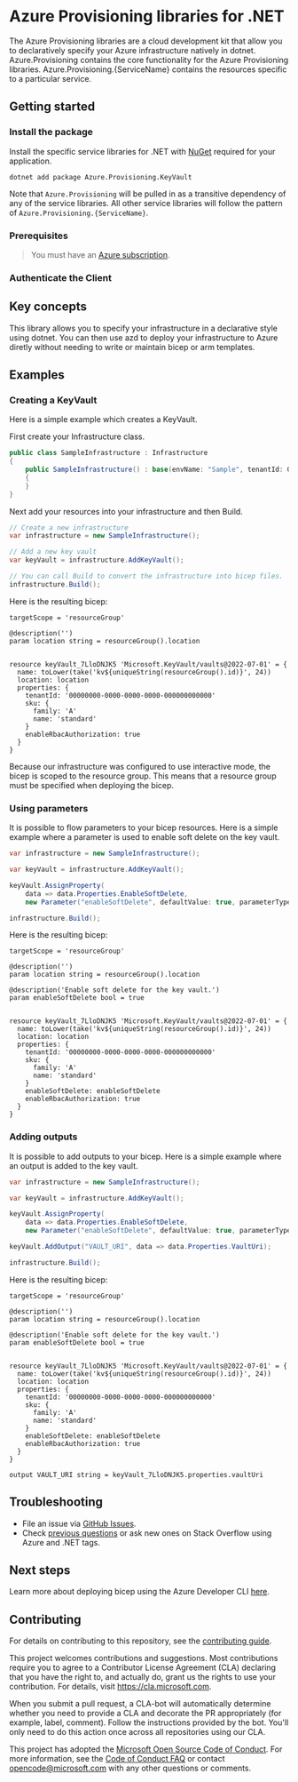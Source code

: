 # Azure Provisioning libraries for .NET

The Azure Provisioning libraries are a cloud development kit that allow you to declaratively specify your Azure infrastructure natively in dotnet.
Azure.Provisioning contains the core functionality for the Azure Provisioning libraries. Azure.Provisioning.{ServiceName} contains the resources specific to a particular service.

## Getting started

### Install the package

Install the specific service libraries for .NET with [NuGet](https://www.nuget.org/) required for your application.

```dotnetcli
dotnet add package Azure.Provisioning.KeyVault
```

Note that `Azure.Provisioning` will be pulled in as a transitive dependency
of any of the service libraries. All other service libraries will follow the
pattern of `Azure.Provisioning.{ServiceName}`.

### Prerequisites

> You must have an [Azure subscription](https://azure.microsoft.com/free/dotnet/).

### Authenticate the Client

## Key concepts

This library allows you to specify your infrastructure in a declarative style using dotnet.  You can then use azd to deploy your infrastructure to Azure diretly without needing to write or maintain bicep or arm templates.

## Examples

### Creating a KeyVault

Here is a simple example which creates a KeyVault.

First create your Infrastructure class.

```C# Snippet:SampleInfrastructure
public class SampleInfrastructure : Infrastructure
{
    public SampleInfrastructure() : base(envName: "Sample", tenantId: Guid.Empty, subscriptionId: Guid.Empty, configuration: new Configuration { UseInteractiveMode = true })
    {
    }
}
```

Next add your resources into your infrastructure and then Build.

```C# Snippet:KeyVaultOnly
// Create a new infrastructure
var infrastructure = new SampleInfrastructure();

// Add a new key vault
var keyVault = infrastructure.AddKeyVault();

// You can call Build to convert the infrastructure into bicep files.
infrastructure.Build();
```

Here is the resulting bicep:

```bicep
targetScope = 'resourceGroup'

@description('')
param location string = resourceGroup().location


resource keyVault_7LloDNJK5 'Microsoft.KeyVault/vaults@2022-07-01' = {
  name: toLower(take('kv${uniqueString(resourceGroup().id)}', 24))
  location: location
  properties: {
    tenantId: '00000000-0000-0000-0000-000000000000'
    sku: {
      family: 'A'
      name: 'standard'
    }
    enableRbacAuthorization: true
  }
}
```

Because our infrastructure was configured to use interactive mode, the bicep
is scoped to the resource group. This means that a resource group must be
specified when deploying the bicep.

### Using parameters

It is possible to flow parameters to your bicep resources. Here is a simple
example where a parameter is used to enable soft delete on the key vault.

```C# Snippet:KeyVaultOnlyWithParameter
var infrastructure = new SampleInfrastructure();

var keyVault = infrastructure.AddKeyVault();

keyVault.AssignProperty(
    data => data.Properties.EnableSoftDelete,
    new Parameter("enableSoftDelete", defaultValue: true, parameterType: BicepType.Bool, description: "Enable soft delete for the key vault."));

infrastructure.Build();
```

Here is the resulting bicep:

```bicep
targetScope = 'resourceGroup'

@description('')
param location string = resourceGroup().location

@description('Enable soft delete for the key vault.')
param enableSoftDelete bool = true


resource keyVault_7LloDNJK5 'Microsoft.KeyVault/vaults@2022-07-01' = {
  name: toLower(take('kv${uniqueString(resourceGroup().id)}', 24))
  location: location
  properties: {
    tenantId: '00000000-0000-0000-0000-000000000000'
    sku: {
      family: 'A'
      name: 'standard'
    }
    enableSoftDelete: enableSoftDelete
    enableRbacAuthorization: true
  }
}
```

### Adding outputs

It is possible to add outputs to your bicep. Here is a simple example where an output is added to the key vault.

```C# Snippet:KeyVaultOnlyAddingOutput
var infrastructure = new SampleInfrastructure();

var keyVault = infrastructure.AddKeyVault();

keyVault.AssignProperty(
    data => data.Properties.EnableSoftDelete,
    new Parameter("enableSoftDelete", defaultValue: true, parameterType: BicepType.Bool, description: "Enable soft delete for the key vault."));

keyVault.AddOutput("VAULT_URI", data => data.Properties.VaultUri);

infrastructure.Build();
```

Here is the resulting bicep:

```bicep
targetScope = 'resourceGroup'

@description('')
param location string = resourceGroup().location

@description('Enable soft delete for the key vault.')
param enableSoftDelete bool = true


resource keyVault_7LloDNJK5 'Microsoft.KeyVault/vaults@2022-07-01' = {
  name: toLower(take('kv${uniqueString(resourceGroup().id)}', 24))
  location: location
  properties: {
    tenantId: '00000000-0000-0000-0000-000000000000'
    sku: {
      family: 'A'
      name: 'standard'
    }
    enableSoftDelete: enableSoftDelete
    enableRbacAuthorization: true
  }
}

output VAULT_URI string = keyVault_7LloDNJK5.properties.vaultUri
```

## Troubleshooting

-   File an issue via [GitHub Issues](https://github.com/Azure/azure-sdk-for-net/issues).
-   Check [previous questions](https://stackoverflow.com/questions/tagged/azure+.net) or ask new ones on Stack Overflow using Azure and .NET tags.

## Next steps

Learn more about deploying bicep using the Azure Developer CLI [here](https://learn.microsoft.com/azure/developer/azure-developer-cli/get-started?tabs=localinstall&pivots=programming-language-csharp).

## Contributing

For details on contributing to this repository, see the [contributing
guide][cg].

This project welcomes contributions and suggestions. Most contributions
require you to agree to a Contributor License Agreement (CLA) declaring
that you have the right to, and actually do, grant us the rights to use
your contribution. For details, visit <https://cla.microsoft.com>.

When you submit a pull request, a CLA-bot will automatically determine
whether you need to provide a CLA and decorate the PR appropriately
(for example, label, comment). Follow the instructions provided by the
bot. You'll only need to do this action once across all repositories
using our CLA.

This project has adopted the [Microsoft Open Source Code of Conduct][coc]. For
more information, see the [Code of Conduct FAQ][coc_faq] or contact
<opencode@microsoft.com> with any other questions or comments.

<!-- LINKS -->
[cg]: https://github.com/Azure/azure-sdk-for-net/blob/main/sdk/resourcemanager/Azure.ResourceManager/docs/CONTRIBUTING.md
[coc]: https://opensource.microsoft.com/codeofconduct/
[coc_faq]: https://opensource.microsoft.com/codeofconduct/faq/

